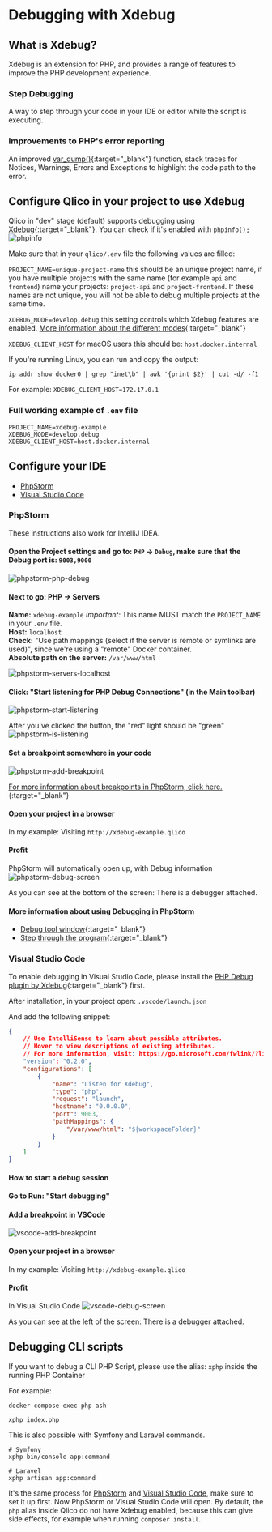 # Debugging with Xdebug

## What is Xdebug?

Xdebug is an extension for PHP, and provides a range of features to improve the PHP development experience.

### Step Debugging

A way to step through your code in your IDE or editor while the script is executing.


### Improvements to PHP's error reporting

An improved [var_dump()](https://xdebug.org/docs/develop#display){:target="_blank"} function, stack traces for Notices, Warnings, Errors and Exceptions to highlight the code path to the error.


## Configure Qlico in your project to use Xdebug

Qlico in "dev" stage (default) supports debugging using [Xdebug](https://xdebug.org/){:target="_blank"}.
You can check if it's enabled with `phpinfo();`
![phpinfo](/assets/img/xdebug/phpinfo.png "phpinfo")

Make sure that in your `qlico/.env` file the following values are filled:

`PROJECT_NAME=unique-project-name` this should be an unique project name, if you
have multiple projects with the same name (for example `api` and `frontend`)
name your projects: `project-api` and `project-frontend`. If these names are not
unique, you will not be able to debug multiple projects at the same time.

`XDEBUG_MODE=develop,debug` this setting controls which Xdebug features are
enabled.
[More information about the different modes](https://xdebug.org/docs/all_settings#mode){:target="_blank"}

`XDEBUG_CLIENT_HOST` for macOS users this should be: `host.docker.internal`

If you're running Linux, you can run and copy the output:

```shell
ip addr show docker0 | grep "inet\b" | awk '{print $2}' | cut -d/ -f1
```

For example:
`XDEBUG_CLIENT_HOST=172.17.0.1`

### Full working example of `.env` file

```env title=".env"
PROJECT_NAME=xdebug-example
XDEBUG_MODE=develop,debug
XDEBUG_CLIENT_HOST=host.docker.internal
```

## Configure your IDE

* [PhpStorm](#phpstorm)
* [Visual Studio Code](#visual-studio-code)


### PhpStorm

These instructions also work for IntelliJ IDEA.

#### Open the Project settings and go to: `PHP` -> `Debug`, make sure that the Debug port is: `9003,9000`

![phpstorm-php-debug](/assets/img/xdebug/phpstorm-php-debug.png "phpstorm-php-debug")

#### Next to go: PHP -> Servers<br>

**Name:** `xdebug-example` _Important:_ This name MUST match the `PROJECT_NAME`
in your `.env` file.<br>
**Host:** `localhost`<br>
**Check:** "Use path mappings (select if the server is remote or symlinks are
used)", since we're using a "remote" Docker container.<br>
**Absolute path on the server:** `/var/www/html`<br>

![phpstorm-servers-localhost](/assets/img/xdebug/phpstorm-servers-localhost.png "phpstorm-servers-localhost")

#### Click: "Start listening for PHP Debug Connections" (in the Main toolbar)
![phpstorm-start-listening](/assets/img/xdebug/phpstorm-start-listening.png "phpstorm-start-listening")

After you've clicked the button, the "red" light should be "green"<br>
![phpstorm-is-listening](/assets/img/xdebug/phpstorm-is-listening.png "phpstorm-is-listening")

#### Set a breakpoint somewhere in your code
![phpstorm-add-breakpoint](/assets/img/xdebug/phpstorm-add-breakpoint.png "phpstorm-add-breakpoint")

[For more information about breakpoints in PhpStorm, click here.](https://www.jetbrains.com/help/phpstorm/using-breakpoints.html){:target="_blank"}

#### Open your project in a browser
In my example: Visiting `http://xdebug-example.qlico`

#### Profit
PhpStorm will automatically open up, with Debug information
![phpstorm-debug-screen](/assets/img/xdebug/phpstorm-debug-screen.png "phpstorm-debug-screen")

As you can see at the bottom of the screen: There is a debugger attached.

#### More information about using Debugging in PhpStorm

- [Debug tool window](https://www.jetbrains.com/help/phpstorm/debug-tool-window.html){:target="_blank"}
- [Step through the program](https://www.jetbrains.com/help/phpstorm/stepping-through-the-program.html){:target="_blank"}


### Visual Studio Code

To enable debugging in Visual Studio Code, please install
the [PHP Debug plugin by Xdebug](https://marketplace.visualstudio.com/items?itemName=xdebug.php-debug){:target="_blank"}
first.

After installation, in your project open: `.vscode/launch.json`

And add the following snippet:

```json title=".vscode/launch.json"
{
    // Use IntelliSense to learn about possible attributes.
    // Hover to view descriptions of existing attributes.
    // For more information, visit: https://go.microsoft.com/fwlink/?linkid=830387
    "version": "0.2.0",
    "configurations": [
        {
            "name": "Listen for Xdebug",
            "type": "php",
            "request": "launch",
            "hostname": "0.0.0.0",
            "port": 9003,
            "pathMappings": {
                "/var/www/html": "${workspaceFolder}"
            }
        }
    ]
}
```

#### How to start a debug session

#### Go to Run: "Start debugging"

#### Add a breakpoint in VSCode
![vscode-add-breakpoint](/assets/img/xdebug/vscode-add-breakpoint.png "vscode-add-breakpoint")

#### Open your project in a browser
In my example: Visiting `http://xdebug-example.qlico`

#### Profit
In Visual Studio Code
![vscode-debug-screen](/assets/img/xdebug/vscode-debug-screen.png "vscode-debug-screen")

As you can see at the left of the screen: There is a debugger attached.

## Debugging CLI scripts

If you want to debug a CLI PHP Script, please use the alias: `xphp` inside the running PHP Container

For example:

```shell
docker compose exec php ash
```

```shell
xphp index.php
```
This is also possible with Symfony and Laravel commands.
```shell
# Symfony
xphp bin/console app:command

# Laravel
xphp artisan app:command
```

It's the same process for [PhpStorm](#phpstorm)
and [Visual Studio Code](#visual-studio-code), make sure to set it up first.
Now PhpStorm or Visual Studio Code will open. By default, the `php` alias inside
Qlico do not have Xdebug enabled, because this can give side effects, for
example when running `composer install`.
